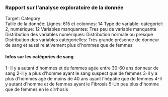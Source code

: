 ### Rapport sur l'analyse exploratoire de la donnée

Target: Category <br/>
Taille de la donnée: Lignes: 615 et colonnes: 14
Type de variable: categoriel: 2, numérique: 12
Variables manquantes: Tres peu de variable manquante
Distribution des variables numériques: Distribution normale ou presque
Distribution des variables catégorielles: Très grande présence de donneur de sang et aussi relativement plus d'hommes que de femmes

#### Infos sur les catégories de sang
1- Il y a autant d'hommes et de femmes agée entre 30-60 ans donneur de sang
2-Il y a plus d'homme ayant le sang suspect que de femmes
3-Il y a plus d'hommes agé de moins de 40 ans ayant l'hépatie que de femmes
4-Il y autant d'homme et de femmes ayant le Fibrosis
5-Un peu plus d'homme que de femmes en le cirrhosis
